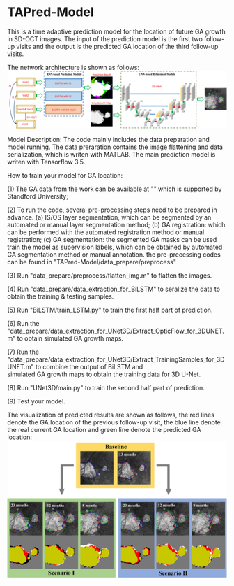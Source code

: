 # TAPred-Model
This is a time adaptive prediction model for the location of future GA growth in SD-OCT images.
The input of the prediction model is the first two follow-up visits and the output is the predicted GA location of the third follow-up visits.

The network architecture is shown as follows:
![blockchain](https://github.com/ZhangYH0502/TAPred-Model/blob/master/figure/Figure%202.jpg "network architecture")

Model Description:
  The code mainly includes the data preparation and model running. The data preraration contains the image flattening and data serialization, which is writen with MATLAB. The main prediction model is writen with Tensorflow 3.5. 

How to train your model for GA location:

(1) The GA data from the work can be available at "" which is supported by Standford University;

(2) To run the code, several pre-processing steps need to be prepared in advance.
    (a) IS/OS layer segmentation, which can be segmented by an automated or manual layer segmentation method;
    (b) GA registration: which can be performed with the automated registration method or manual registration;
    (c) GA segmentation: the segmented GA masks can be used train the model as supervision labels, which can be obtained                         by automated GA segmentation method or manual annotation.
    the pre-precessing codes can be found in "TAPred-Model/data_prepare/preprocess"

(3) Run "data_prepare/preprocess/flatten_img.m" to flatten the images.

(4) Run "data_prepare/data_extraction_for_BiLSTM" to seralize the data to obtain the training & testing samples.

(5) Run "BiLSTM/train_LSTM.py" to train the first half part of prediction.

(6) Run the "data_prepare/data_extraction_for_UNet3D/Extract_OpticFlow_for_3DUNET.m" to obtain simulated GA growth maps.

(7) Run the "data_prepare/data_extraction_for_UNet3D/Extract_TrainingSamples_for_3DUNET.m" to combine the output of BiLSTM and    
    simulated GA growth maps to obtain the training data for 3D U-Net.

(8) Run "UNet3D/main.py" to train the second half part of prediction.

(9) Test your model.

The visualization of predicted results are shown as follows, the red lines denote the GA location of the previous follow-up visit, the blue line denote the real current GA location and green line denote the predicted GA location:
![blockchain](https://github.com/ZhangYH0502/TAPred-Model/blob/master/figure/Figure%208.jpg "network architecture")
